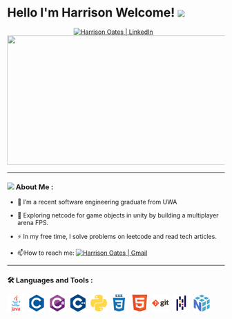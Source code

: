 # Hello I'm Harrison Welcome! <img src="https://media.giphy.com/media/WUlplcMpOCEmTGBtBW/giphy.gif" width="30">


<div id = "badge" align = "center">
  <a href="https://www.linkedin.com/in/oatesharrison/" target="_blank"><img alt="Harrison Oates | LinkedIn" src="https://img.shields.io/badge/LinkedIn-blueviolet?logo=linkedin&logoColor=white" /></a> &nbsp;
  <img src="https://komarev.com/ghpvc/?username=Oatesha&style=flat-square&color=blueviolet" alt=""/>
  
</div>

<div align="center">
  <img src="https://media.giphy.com/media/dWesBcTLavkZuG35MI/giphy.gif" width="600" height="300"/>
</div>




---

### <img src="https://media.giphy.com/media/WUlplcMpOCEmTGBtBW/giphy.gif" width="30"/> About Me :
- :telescope: I’m a recent software engineering graduate from UWA


- :seedling: Exploring netcode for game objects in unity by building a multiplayer arena FPS.


- :zap: In my free time, I solve problems on leetcode and read tech articles.


- :mailbox:How to reach me: <a href="mailto:oatesha@gmail.com" target="_blank"><img alt="Harrison Oates | Gmail" src="https://img.shields.io/badge/Gmail-D14836?style=flat&logo=gmail&logoColor=white" /></a> &nbsp;

---

### :hammer_and_wrench: Languages and Tools :
<div>
  <img src="https://github.com/devicons/devicon/blob/master/icons/java/java-original-wordmark.svg" title="Java" alt="Java" width="40" height="40"/>&nbsp;
  <img src="https://github.com/devicons/devicon/blob/master/icons/c/c-plain.svg" title="C" alt="C" width="40" height="40"/>&nbsp;
  <img src="https://github.com/devicons/devicon/blob/master/icons/csharp/csharp-original.svg" title="C" alt="C" width="40" height="40"/>&nbsp;
  <img src="https://github.com/devicons/devicon/blob/master/icons/cplusplus/cplusplus-plain.svg" title="C++" alt="C++" width="40" height="40"/>&nbsp;
  <img src= "https://github.com/devicons/devicon/blob/master/icons/python/python-plain.svg" title="Python" alt="Python" width="40" height="40"/>&nbsp;
  <img src="https://github.com/devicons/devicon/blob/master/icons/css3/css3-plain-wordmark.svg"  title="CSS3" alt="CSS" width="40" height="40"/>&nbsp;
  <img src="https://github.com/devicons/devicon/blob/master/icons/html5/html5-original.svg" title="HTML5" alt="HTML" width="40" height="40"/>&nbsp;
  <img src="https://github.com/devicons/devicon/blob/master/icons/git/git-original-wordmark.svg" title="Git" **alt="Git" width="40" height="40"/>&nbsp;
  <img src="https://github.com/devicons/devicon/blob/master/icons/pandas/pandas-original.svg" title="Pandas" alt="Pandas" width="40" height="40"/>&nbsp;
  <img src="https://github.com/devicons/devicon/blob/master/icons/numpy/numpy-original.svg" title="Numpy" alt="Numpy" width="40" height="40"/>&nbsp;
  
</div>


